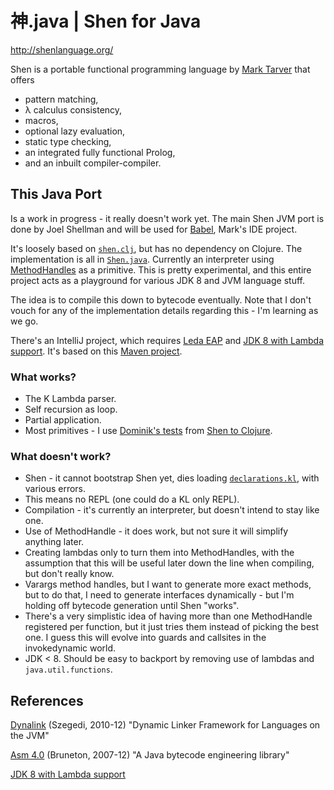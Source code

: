 # 神.java | Shen for Java

http://shenlanguage.org/

Shen is a portable functional programming language by [Mark Tarver](http://www.lambdassociates.org/) that offers

* pattern matching,
* λ calculus consistency,
* macros,
* optional lazy evaluation,
* static type checking,
* an integrated fully functional Prolog,
* and an inbuilt compiler-compiler.


## This Java Port

Is a work in progress - it really doesn't work yet. The main Shen JVM port is done by Joel Shellman and will be used for [Babel](http://www.shenlanguage.org/babel/babel.htm), Mark's IDE project.

It's loosely based on [`shen.clj`](https://github.com/hraberg/shen.clj), but has no dependency on Clojure. The implementation is all in [`Shen.java`](https://github.com/hraberg/Shen.java/blob/master/src/shen/Shen.java).
Currently an interpreter using [MethodHandles](http://docs.oracle.com/javase/7/docs/api/java/lang/invoke/MethodHandle.html) as a primitive.
This is pretty experimental, and this entire project acts as a playground for various JDK 8 and JVM language stuff.

The idea is to compile this down to bytecode eventually. Note that I don't vouch for any of the implementation details regarding this - I'm learning as we go.

There's an IntelliJ project, which requires [Leda EAP](http://confluence.jetbrains.net/display/IDEADEV/IDEA+12+EAP) and [JDK 8 with Lambda support](http://jdk8.java.net/lambda/). It's based on this [Maven project](https://github.com/hraberg/Shen.java/blob/master/pom.xml).


### What works?

* The K Lambda parser.
* Self recursion as loop.
* Partial application.
* Most primitives - I use [Dominik's tests](https://github.com/hraberg/Shen.java/blob/master/test/shen/ShenTest.java) from [Shen to Clojure](http://code.google.com/p/shen-to-clojure/).


### What doesn't work?

* Shen - it cannot bootstrap Shen yet, dies loading [`declarations.kl`](https://github.com/hraberg/Shen.java/blob/master/shen/klambda/declarations.kl), with various errors.
* This means no REPL (one could do a KL only REPL).
* Compilation - it's currently an interpreter, but doesn't intend to stay like one.
* Use of MethodHandle - it does work, but not sure it will simplify anything later.
* Creating lambdas only to turn them into MethodHandles, with the assumption that this will be useful later down the line when compiling, but don't really know.
* Varargs method handles, but I want to generate more exact methods, but to do that, I need to generate interfaces dynamically - but I'm holding off bytecode generation until Shen "works".
* There's a very simplistic idea of having more than one MethodHandle registered per function, but it just tries them instead of picking the best one. I guess this will evolve into guards and callsites in the invokedynamic world.
* JDK < 8. Should be easy to backport by removing use of lambdas and `java.util.functions`.


## References

[Dynalink](https://github.com/szegedi/dynalink) (Szegedi, 2010-12) "Dynamic Linker Framework for Languages on the JVM"

[Asm 4.0](http://asm.ow2.org/index.html) (Bruneton, 2007-12) "A Java bytecode engineering library"

[JDK 8 with Lambda support](http://jdk8.java.net/lambda/)
